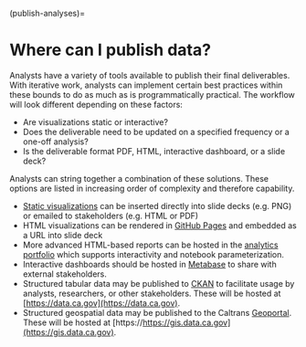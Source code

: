 (publish-analyses)=

# Where can I publish data?

Analysts have a variety of tools available to publish their final
deliverables. With iterative work, analysts can implement certain best
practices within these bounds to do as much as is programmatically practical.
The workflow will look different depending on these factors:

* Are visualizations static or interactive?
* Does the deliverable need to be updated on a specified frequency or a one-off analysis?
* Is the deliverable format PDF, HTML, interactive dashboard, or a slide deck?

Analysts can string together a combination of these solutions. These options are
listed in increasing order of complexity and therefore capability.

* [Static visualizations](publishing-static-files) can be inserted directly
  into slide decks (e.g. PNG) or emailed to stakeholders (e.g. HTML or PDF)
* HTML visualizations can be rendered in [GitHub Pages](publishing-github-pages)
  and embedded as a URL into slide deck
* More advanced HTML-based reports can be hosted in the [analytics portfolio](publishing-analytics-portfolio-site)
  which supports interactivity and notebook parameterization.
* Interactive dashboards should be hosted in [Metabase](publishing-metabase) to
  share with external stakeholders.
* Structured tabular data may be published to [CKAN](publishing-ckan) to facilitate usage by analysts, researchers, or other stakeholders. These will be hosted at [https://data.ca.gov](https://data.ca.gov).
* Structured geospatial data may be published to the Caltrans [Geoportal](publishing-geoportal). These will be hosted at [https://https://gis.data.ca.gov](https://gis.data.ca.gov).

